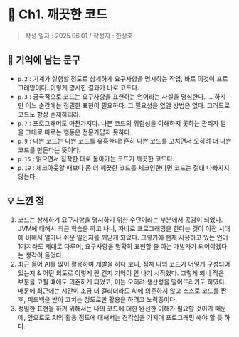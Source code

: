 # 🔖 Ch1. 깨끗한 코드

> 작성 일자 : 2025.06.01 / 작성자 : 한상호

## 💫 기억에 남는 문구

- `p.2` : 기계가 실행할 정도로 상세하게 요구사항을 명시하는 작업, 바로 이것이 프로그래밍이다. 이렇게 명시한 결과가 바로 코드다.
- `p.3` : 궁극적으로 코드는 요구사항을 표현하는 언어라는 사실을 명심한다. ... 하지만 어느 순간에는 정밀한 표현이 필요하다. 그 필요성을 없앨 방법은 없다. 그러므로 코드도 항상 존재하리라.
- `p.7` : 프로그래머도 마찬가지다. 나쁜 코드의 위험성을 이해하지 못하는 관리자 말을 그대로 따르는 행동은 전문가답지 못하다. 
- `p.9` : 나쁜 코드는 나쁜 코드를 유혹한다! 흔히 나쁜 코드를 고치면서 오히려 더 나쁜 코드를 만든다는 뜻이다.
- `p.15` : 읽으면서 짐작한 대로 돌아가는 코드가 깨끗한 코드다.
- `p.19` : 체크아웃할 때보다 좀 더 꺠끗한 코드를 체크인한다면 코드는 절대 나빠지지 않는다.
 
## 💡 느낀 점

1. 코드는 상세하기 요구사항을 명시하기 위한 수단이라는 부분에서 공감이 되었다. JVM에 대해서 최근 학습을 하고 나니, 자바로 프로그래밍을 한다는 것이 이전 시대에 비해서 얼마나 쉬운 일인지를 깨닫게 되었다. 그렇기에 현재 사용하고 있는 언어 1가지라도 제대로 다루며, 요구사항을 명확히 표현할 줄 아는 개발자가 되어야겠다는 생각이 들었다.
2. 최근 들어 AI를 많이 활용하여 개발을 하다 보니, 점차 나의 코드가 어떻게 구성되어 있는지 & 어떤 의도로 이렇게 짠 건지 기억이 안 나기 시작했다. 그렇게 되니 작은 부분을 고칠 떄에도 의존하게 되었고, 이는 오히려 생산성을 떨어뜨리기도 하였다. 때문에 최근에는 시간이 조금 더 걸리더라도 AI에 의존하지 않고 스스로 코드를 짠 후, 피드백을 받아 고치는 정도로만 활용을 하려고 노력중이다. 
3. 정밀한 표현을 하기 위해서는 나의 코드에 대한 완전한 이해가 필요할 것이기 때문에, 앞으로도 AI의 활용 정도에 대해서는 경각심을 가지며 프로그래밍 해야 할 듯 하다.